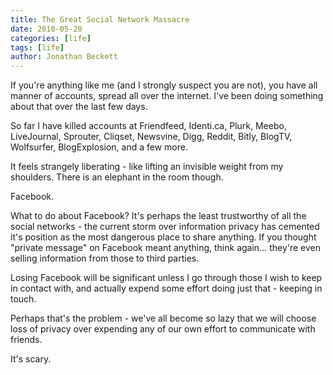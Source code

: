 ```yaml
---
title: The Great Social Network Massacre
date: 2010-05-20
categories: [life]
tags: [life]
author: Jonathan Beckett
---
```


If you're anything like me (and I strongly suspect you are not), you have all manner of accounts, spread all over the internet. I've been doing something about that over the last few days.

So far I have killed accounts at Friendfeed, Identi.ca, Plurk, Meebo, LiveJournal, Sprouter, Cliqset, Newsvine, Digg, Reddit, Bitly, BlogTV, Wolfsurfer, BlogExplosion, and a few more.

It feels strangely liberating - like lifting an invisible weight from my shoulders. There is an elephant in the room though.

Facebook.

What to do about Facebook? It's perhaps the least trustworthy of all the social networks - the current storm over information privacy has cemented it's position as the most dangerous place to share anything. If you thought "private message" on Facebook meant anything, think again... they're even selling information from those to third parties.

Losing Facebook will be significant unless I go through those I wish to keep in contact with, and actually expend some effort doing just that - keeping in touch.

Perhaps that's the problem - we've all become so lazy that we will choose loss of privacy over expending any of our own effort to communicate with friends.

It's scary.